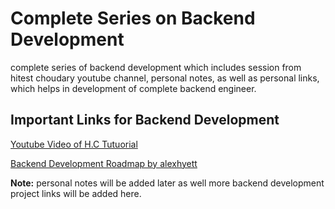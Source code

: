 # Complete Series on Backend Development

complete series of backend development which includes session from hitest choudary youtube channel, personal notes, as well as personal links, which helps in development of complete backend engineer.

## Important Links for Backend Development

[Youtube Video of H.C Tutuorial](https://youtu.be/7fjOw8ApZ1I?si=QzBSyKD8SvsDX-jw&t=15736)

[Backend Development Roadmap by alexhyett](https://roadmap.alexhyett.com/backend-developer-roadmap/)

**Note:** personal notes will be added later as well more backend development project links will be added here.
